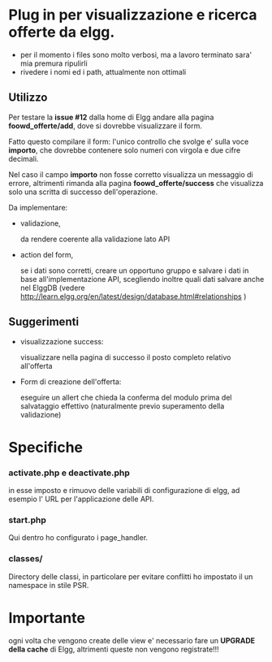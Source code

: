 # Plug in per visualizzazione e ricerca offerte da elgg.

- per il momento i files sono molto verbosi, ma a lavoro terminato sara' mia premura ripulirli
- rivedere i nomi ed i path, attualmente non ottimali



## Utilizzo

Per testare la **issue #12** dalla home di Elgg andare alla pagina **foowd_offerte/add**, dove si dovrebbe visualizzare il form.

Fatto questo compilare il form: l'unico controllo che svolge e' sulla voce **importo**, che dovrebbe contenere solo numeri con virgola e due cifre decimali.

Nel caso il campo **importo** non fosse corretto visualizza un messaggio di errore, altrimenti rimanda alla pagina **foowd_offerte/success** che visualizza solo una scritta di successo dell'operazione.

Da implementare:

- validazione,

    da rendere coerente alla validazione lato API

- action del form,

    se i dati sono corretti, creare un opportuno gruppo e salvare i dati in base all'implementazione API, scegliendo inoltre quali dati salvare anche nel ElggDB (vedere http://learn.elgg.org/en/latest/design/database.html#relationships )


## Suggerimenti

- visualizzazione success:

    visualizzare nella pagina di successo il posto completo relativo all'offerta

- Form di creazione dell'offerta:       

    eseguire un allert che chieda la conferma del modulo prima del salvataggio effettivo (naturalmente previo superamento della validazione)



# Specifiche



### activate.php e deactivate.php

in esse imposto e rimuovo delle variabili di configurazione di elgg, ad esempio l' URL per l'applicazione delle API.



### start.php

Qui dentro ho configurato i page_handler.



### classes/

Directory delle classi, in particolare per evitare conflitti ho impostato il un namespace in stile PSR.


# Importante

ogni volta che vengono create delle view e' necessario fare un **UPGRADE della cache** di Elgg, altrimenti queste non vengono registrate!!!
